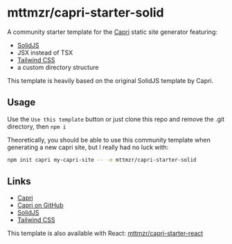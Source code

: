 # mttmzr/capri-starter-solid

A community starter template for the [Capri](https://capri.build) static site generator featuring:

- [SolidJS](https://www.solidjs.com/)
- JSX instead of TSX
- [Tailwind CSS](https://tailwindcss.com/)
- a custom directory structure

This template is heavily based on the original SolidJS template by Capri.

## Usage

Use the `Use this template` button or just clone this repo and remove the .git directory, then `npm i`

Theoretically, you should be able to use this community template when generating a new capri site, but I really had no luck with:

```sh
npm init capri my-capri-site -- -e mttmzr/capri-starter-solid
```

## Links

- [Capri](https://capri.build)
- [Capri on GitHub](https://github.com/capri-js/capri)
- [SolidJS](https://www.solidjs.com/)
- [Tailwind CSS](https://tailwindcss.com/)

This template is also available with React: [mttmzr/capri-starter-react](https://github.com/mttmzr/capri-starter-react)
